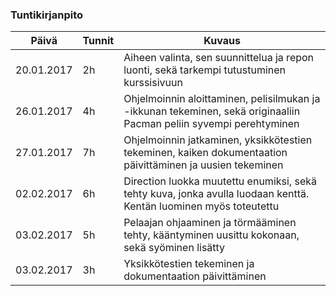 ### Tuntikirjanpito
Päivä | Tunnit | Kuvaus
--------------- | ----- | ------
20.01.2017 | 2h | Aiheen valinta, sen suunnittelua ja repon luonti, sekä tarkempi tutustuminen kurssisivuun
26.01.2017 | 4h | Ohjelmoinnin aloittaminen, pelisilmukan ja -ikkunan tekeminen, sekä originaaliin Pacman peliin syvempi perehtyminen
27.01.2017 | 7h | Ohjelmoinnin jatkaminen, yksikkötestien tekeminen, kaiken dokumentaation päivittäminen ja uusien tekeminen
02.02.2017 | 6h | Direction luokka muutettu enumiksi, sekä tehty kuva, jonka avulla luodaan kenttä. Kentän luominen myös toteutettu
03.02.2017 | 5h | Pelaajan ohjaaminen ja törmääminen tehty, kääntyminen uusittu kokonaan, sekä syöminen lisätty
03.02.2017 | 3h | Yksikkötestien tekeminen ja dokumentaation päivittäminen